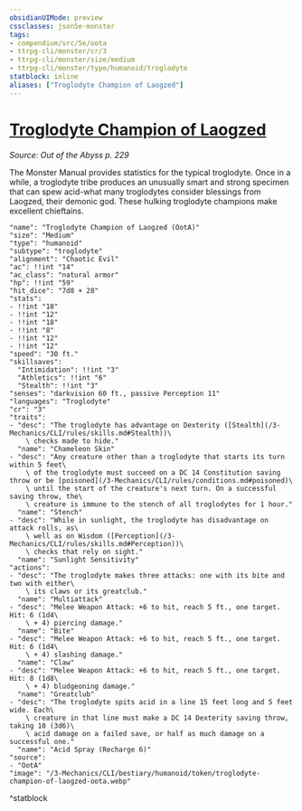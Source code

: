 ```yaml
---
obsidianUIMode: preview
cssclasses: json5e-monster
tags:
- compendium/src/5e/oota
- ttrpg-cli/monster/cr/3
- ttrpg-cli/monster/size/medium
- ttrpg-cli/monster/type/humanoid/troglodyte
statblock: inline
aliases: ["Troglodyte Champion of Laogzed"]
---
```

# [Troglodyte Champion of Laogzed](3-Mechanics\CLI\bestiary\humanoid/troglodyte-champion-of-laogzed-oota.md)
*Source: Out of the Abyss p. 229*  

The Monster Manual provides statistics for the typical troglodyte. Once in a while, a troglodyte tribe produces an unusually smart and strong specimen that can spew acid-what many troglodytes consider blessings from Laogzed, their demonic god. These hulking troglodyte champions make excellent chieftains.

```statblock
"name": "Troglodyte Champion of Laogzed (OotA)"
"size": "Medium"
"type": "humanoid"
"subtype": "troglodyte"
"alignment": "Chaotic Evil"
"ac": !!int "14"
"ac_class": "natural armor"
"hp": !!int "59"
"hit_dice": "7d8 + 28"
"stats":
- !!int "18"
- !!int "12"
- !!int "18"
- !!int "8"
- !!int "12"
- !!int "12"
"speed": "30 ft."
"skillsaves":
  "Intimidation": !!int "3"
  "Athletics": !!int "6"
  "Stealth": !!int "3"
"senses": "darkvision 60 ft., passive Perception 11"
"languages": "Troglodyte"
"cr": "3"
"traits":
- "desc": "The troglodyte has advantage on Dexterity ([Stealth](/3-Mechanics/CLI/rules/skills.md#Stealth))\
    \ checks made to hide."
  "name": "Chameleon Skin"
- "desc": "Any creature other than a troglodyte that starts its turn within 5 feet\
    \ of the troglodyte must succeed on a DC 14 Constitution saving throw or be [poisoned](/3-Mechanics/CLI/rules/conditions.md#poisoned)\
    \ until the start of the creature's next turn. On a successful saving throw, the\
    \ creature is immune to the stench of all troglodytes for 1 hour."
  "name": "Stench"
- "desc": "While in sunlight, the troglodyte has disadvantage on attack rolls, as\
    \ well as on Wisdom ([Perception](/3-Mechanics/CLI/rules/skills.md#Perception))\
    \ checks that rely on sight."
  "name": "Sunlight Sensitivity"
"actions":
- "desc": "The troglodyte makes three attacks: one with its bite and two with either\
    \ its claws or its greatclub."
  "name": "Multiattack"
- "desc": "Melee Weapon Attack: +6 to hit, reach 5 ft., one target. Hit: 6 (1d4\
    \ + 4) piercing damage."
  "name": "Bite"
- "desc": "Melee Weapon Attack: +6 to hit, reach 5 ft., one target. Hit: 6 (1d4\
    \ + 4) slashing damage."
  "name": "Claw"
- "desc": "Melee Weapon Attack: +6 to hit, reach 5 ft., one target. Hit: 8 (1d8\
    \ + 4) bludgeoning damage."
  "name": "Greatclub"
- "desc": "The troglodyte spits acid in a line 15 feet long and 5 feet wide. Each\
    \ creature in that line must make a DC 14 Dexterity saving throw, taking 10 (3d6)\
    \ acid damage on a failed save, or half as much damage on a successful one."
  "name": "Acid Spray (Recharge 6)"
"source":
- "OotA"
"image": "/3-Mechanics/CLI/bestiary/humanoid/token/troglodyte-champion-of-laogzed-oota.webp"
```
^statblock
